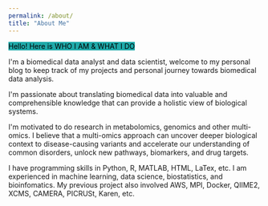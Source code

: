 ```yaml
---
permalink: /about/
title: "About Me"
---
```



<mark style="background-color:#1faaaa;">Hello! Here is WHO I AM & WHAT I DO</mark>

I'm a biomedical data analyst and data scientist, welcome to my personal blog to keep track of my projects and personal journey towards biomedical data analysis.

I'm passionate about translating biomedical data into valuable and comprehensible knowledge that can provide a holistic view of biological systems.

I'm motivated to do research in metabolomics, genomics and other multi-omics. I believe that a multi-omics approach can uncover deeper biological context to disease-causing variants and accelerate our understanding of common disorders,
unlock new pathways, biomarkers, and drug targets.

I have programming skills in Python, R, MATLAB, HTML, LaTex, etc. I am experienced in machine learning, data science, biostatistics, and bioinfomatics. My previous project also involved AWS, MPI, Docker, QIIME2, XCMS, CAMERA, PICRUSt, Karen, etc.

